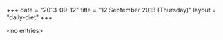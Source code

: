 +++
date = "2013-09-12"
title = "12 September 2013 (Thursday)"
layout = "daily-diet"
+++


\<no entries\>

